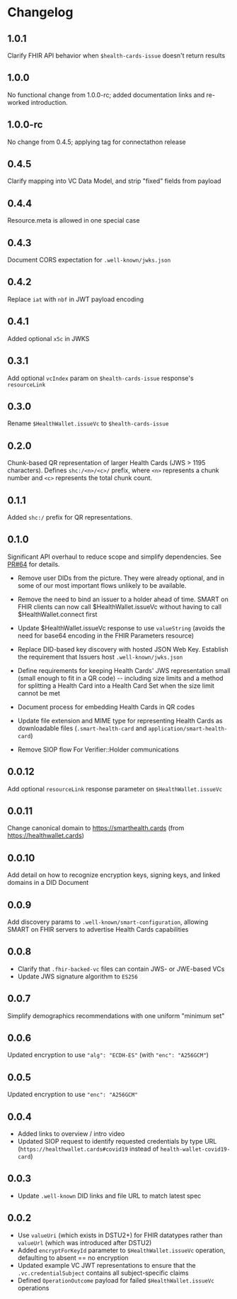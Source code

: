 # Changelog

## 1.0.1

Clarify FHIR API behavior when `$health-cards-issue` doesn't return results

## 1.0.0

No functional change from 1.0.0-rc; added documentation links and re-worked introduction.

## 1.0.0-rc

No change from 0.4.5; applying tag for connectathon release

## 0.4.5

Clarify mapping into VC Data Model, and strip "fixed" fields from payload

## 0.4.4

Resource.meta is allowed in one special case

## 0.4.3

Document CORS expectation for `.well-known/jwks.json`

## 0.4.2

Replace `iat` with `nbf` in JWT payload encoding

## 0.4.1

Added optional `x5c` in JWKS

## 0.3.1

Add optional `vcIndex` param on `$health-cards-issue` response's `resourceLink`

## 0.3.0

Rename `$HealthWallet.issueVc` to `$health-cards-issue`

## 0.2.0

Chunk-based QR representation of larger Health Cards (JWS > 1195 characters). Defines `shc:/<n>/<c>/` prefix, where `<n>` represents a chunk number and `<c>` represents the total chunk count.

## 0.1.1

Added `shc:/` prefix for QR representations.

## 0.1.0

Significant API overhaul to reduce scope and simplify dependencies. See [PR#64](https://github.com/smart-on-fhir/health-cards/pull/64) for details.

* Remove user DIDs from the picture. They were already optional, and in some of our most important flows unlikely to be available.

* Remove the need to bind an issuer to a holder ahead of time. SMART on FHIR clients can now call $HealthWallet.issueVc without having to call $HealthWallet.connect first

* Update $HealthWallet.issueVc response to use `valueString` (avoids the need for base64 encoding in the FHIR Parameters resource)

* Replace DID-based key discovery with hosted JSON Web Key. Establish the requirement that Issuers host `.well-known/jwks.json`

* Define requirements for keeping Health Cards' JWS representation small (small enough to fit in a QR code) -- including size limits and a method for splitting a Health Card into a Health Card Set when the size limit cannot be met

* Document process for embedding Health Cards in QR codes

* Update file extension and MIME type for representing Health Cards as downloadable files (`.smart-health-card` and `application/smart-health-card`)

* Remove SIOP flow For Verifier::Holder communications


## 0.0.12

Add optional `resourceLink` response parameter on `$HealthWallet.issueVc`

## 0.0.11

Change canonical domain to https://smarthealth.cards (from https://healthwallet.cards)


## 0.0.10

Add detail on how to recognize encryption keys, signing keys, and linked domains in a DID Document

## 0.0.9

Add discovery params to `.well-known/smart-configuration`, allowing SMART on FHIR servers to advertise Health Cards capabilities


## 0.0.8

* Clarify that `.fhir-backed-vc` files can contain JWS- or JWE-based VCs
* Update JWS signature algorithm to `ES256`

## 0.0.7

Simplify demographics recommendations with one uniform "minimum set"

## 0.0.6

Updated encryption to use `"alg": "ECDH-ES"` (with `"enc": "A256GCM"`)


## 0.0.5

Updated encryption to use `"enc": "A256GCM"`


## 0.0.4

* Added links to overview / intro video
* Updated SIOP request to identify requested credentials by type URL (`https://healthwallet.cards#covid19` instead of `health-wallet-covid19-card`)


## 0.0.3

* Update `.well-known` DID links and file URL to match latest spec

## 0.0.2

* Use `valueUri` (which exists in DSTU2+) for FHIR datatypes rather than `valueUrl` (which was introduced after DSTU2)
* Added `encryptForKeyId` parameter to `$HealthWallet.issueVc` operation, defaulting to absent == no encryption
* Updated example VC JWT representations to ensure that the `.vc.credentialSubject` contains all subject-specific claims
* Defined `OperationOutcome` payload for failed `$HealthWallet.issueVc` operations
